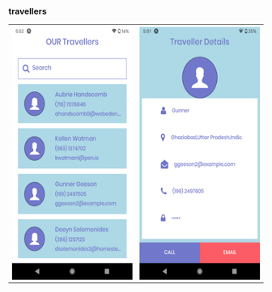 ### travellers

<table>
  <tbody>
    <tr>
      <th>
        <img src="https://github.com/vikassharma96/travellers/blob/master/images/1.png" width="300" height="500" />  
      </th>
      <th>
        <img src="https://github.com/vikassharma96/travellers/blob/master/images/2.png" width="300" height="500" /> 
      </th>
    </tr>
  </tbody>
</table>
